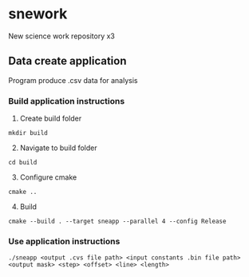 # snework

New science work repository x3 

## Data create application

Program produce .csv data for analysis

### Build application instructions

1. Create build folder
```
mkdir build
```
2. Navigate to build folder
```
cd build
```
3. Configure cmake
```
cmake ..
```
4. Build 
```
cmake --build . --target sneapp --parallel 4 --config Release
```

### Use application instructions

```
./sneapp <output .cvs file path> <input constants .bin file path> <output mask> <step> <offset> <line> <length>
```


